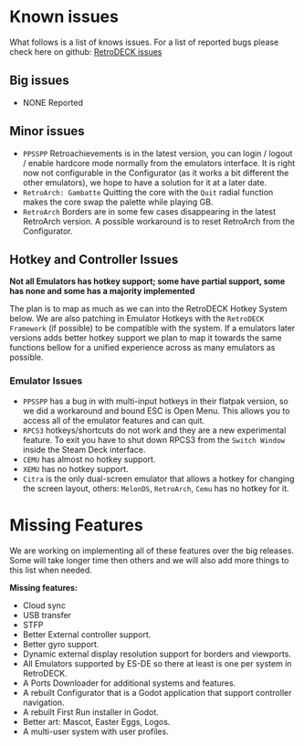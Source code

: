 # Known issues
What follows is a list of knows issues.
For a list of reported bugs please check here on github: [RetroDECK issues](https://github.com/XargonWan/RetroDECK/issues/)

## Big issues
- NONE Reported

## Minor issues
- `PPSSPP` Retroachievements is in the latest version, you can login / logout / enable hardcore mode normally from the emulators interface. It is right now not configurable in the Configurator (as it works a bit different the other emulators), we hope to have a solution for it at a later date.
- `RetroArch: Gambatte` Quitting the core with the `Quit` radial function makes the core swap the palette while playing GB.
- `RetroArch` Borders are in some few cases disappearing in the latest RetroArch version. A possible workaround is to reset RetroArch from the Configurator.

## Hotkey and Controller Issues

**Not all Emulators has hotkey support; some have partial support, some has none and some has a majority implemented**

The plan is to map as much as we can into the RetroDECK Hotkey System below. We are also patching in Emulator Hotkeys with the `RetroDECK Framework` (if possible) to be compatible with the system. If a emulators later versions adds better hotkey support we plan to map it towards the same functions bellow for a unified experience across as many emulators as possible.

### Emulator Issues
* `PPSSPP` has a bug in with multi-input hotkeys in their flatpak version, so we did a workaround and bound ESC is Open Menu. This allows you to access all of the emulator features and can quit.
* `RPCS3` hotkeys/shortcuts do not work and they are a new experimental feature. To exit you have to shut down RPCS3 from the `Switch Window` inside the Steam Deck interface.
* `CEMU` has almost no hotkey support.
* `XEMU` has no hotkey support.
* `Citra` is the only dual-screen emulator that allows a hotkey for changing the screen layout, others: `MelonDS`, `RetroArch`, `Cemu` has no hotkey for it.

# Missing Features
We are working on implementing all of these features over the big releases. Some will take longer time then others and we will also add more things to this list when needed.

**Missing features:**

* Cloud sync
* USB transfer
* STFP
* Better External controller support.
* Better gyro support.
* Dynamic external display resolution support for borders and viewports.
* All Emulators supported by ES-DE so there at least is one per system in RetroDECK.
* A Ports Downloader for additional systems and features.
* A rebuilt Configurator that is a Godot application that support controller navigation.
* A rebuilt First Run installer in Godot.
* Better art: Mascot, Easter Eggs, Logos.
* A multi-user system with user profiles.



